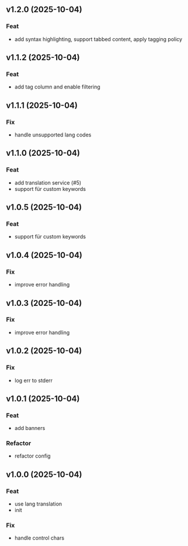 ## v1.2.0 (2025-10-04)

### Feat

- add syntax highlighting, support tabbed content, apply tagging policy

## v1.1.2 (2025-10-04)

### Feat

- add tag column and enable filtering

## v1.1.1 (2025-10-04)

### Fix

- handle unsupported lang codes

## v1.1.0 (2025-10-04)

### Feat

- add translation service (#5)
- support für custom keywords

## v1.0.5 (2025-10-04)

### Feat

- support für custom keywords

## v1.0.4 (2025-10-04)

### Fix

- improve error handling

## v1.0.3 (2025-10-04)

### Fix

- improve error handling

## v1.0.2 (2025-10-04)

### Fix

- log err to stderr

## v1.0.1 (2025-10-04)

### Feat

- add banners

### Refactor

- refactor config

## v1.0.0 (2025-10-04)

### Feat

- use lang translation
- init

### Fix

- handle control chars
